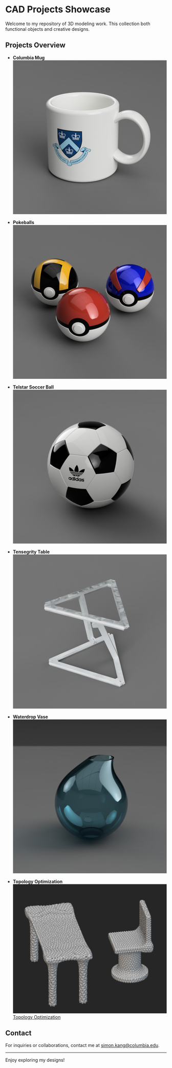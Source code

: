 # CAD Projects Showcase

Welcome to my repository of 3D modeling work. This collection both functional objects and creative designs.

## Projects Overview

- **Columbia Mug**
  ![Columbia Mug](Columbia_Mug.png)

- **Pokeballs**
  ![Pokeballs](Pokeballs.png)

- **Telstar Soccer Ball**
  ![Telstar Soccer Ball](Telstar_Soccer_Ball.png)

- **Tensegrity Table**
  ![Tensegrity Table](Tensegrity_Table.png)

- **Waterdrop Vase**
  ![Waterdrop Vase](Waterdrop_Vase.png)

- **Topology Optimization**
  ![Topology Optimization](Topology_Optmization.png)
  [Topology Optimization](Topology_Optimization.pdf)
  

## Contact

For inquiries or collaborations, contact me at [simon.kang@columbia.edu](mailto:simon.kang@columbia.edu).

---

Enjoy exploring my designs!
